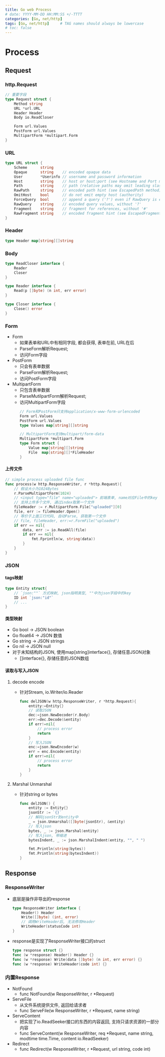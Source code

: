 ```yaml
---
title: Go web Process
# date: YYYY-MM-DD HH:MM:SS +/-TTTT
categories: [Go, net/http]
tags: [Go, net/http]     # TAG names should always be lowercase
# toc: false
---
```


# Process
## Request
### http.Request
```go
// 重要字段
type Request struct {
	Method string
	URL *url.URL
    Header Header
	Body io.ReadCloser

    Form url.Values
	PostForm url.Values
	MultipartForm *multipart.Form
}
```

### URL
```go
type URL struct {
	Scheme      string
	Opaque      string    // encoded opaque data
	User        *Userinfo // username and password information
	Host        string    // host or host:port (see Hostname and Port methods)
	Path        string    // path (relative paths may omit leading slash)
	RawPath     string    // encoded path hint (see EscapedPath method)
	OmitHost    bool      // do not emit empty host (authority)
	ForceQuery  bool      // append a query ('?') even if RawQuery is empty
	RawQuery    string    // encoded query values, without '?'
	Fragment    string    // fragment for references, without '#'
	RawFragment string    // encoded fragment hint (see EscapedFragment method)
}
```

### Header
```go
type Header map[string][]string
```

### Body
```go
type ReadCloser interface {
	Reader
	Closer
}

type Reader interface {
	Read(p []byte) (n int, err error)
}

type Closer interface {
	Close() error
}
```

### Form
- Form
  - 如果表单和URL中有相同字段, 都会获得, 表单在前, URL在后
  - ParseForm解析Request;
  - 访问Form字段
- PostForm
  - 只会有表单数据
  - ParseForm解析Request;
  - 访问PostForm字段
- MultipartForm
  - 只包含表单数据
  - ParseMutilpartForm解析Request;
  - 访问MultipartForm字段
    ```go
    // Form和PostForm只支持application/x-www-form-urlencoded
    Form url.Values
    PostForm url.Values
    type Values map[string][]string

    // MultipartForm支持multipart/form-data
    MultipartForm *multipart.Form
    type Form struct {
        Value map[string][]string
        File  map[string][]*FileHeader
    }
    ```

#### 上传文件
```go
// simple process uploaded file func
func process(w http.ResponseWriter, r *http.Request){
	// 假设大小为1024Bytes
	r.ParseMultipartForm(1024)
	// <input type="file" name="uploaded"> 前端表单, name对应File中的key
	// 支持上传多个文件, 通过index取第一个文件
	fileHeader := r.MultipartForm.File["uploaded"][0]
	file, err := fileHeader.Open()
    // 等价于上面三行代码, 自动Parse, 获取第一个文件
    // file, fileHeader, err:=r.FormFile("uploaded")
	if err == nil{
		data, err := io.ReadAll(file)
		if err == nil{
			fmt.Fprintln(w, string(data))
		}
	}
}
```

### JSON
#### tags映射
```go
type Entity struct{
    // `json:""` 方式映射, json指明类型, ""中为json字段中的key
    ID int `json:"id"`
    // ...
}
```

#### 类型映射
- Go bool -> JSON boolean
- Go float64 -> JSON 数值
- Go string -> JSON strings
- Go nil -> JSON null
- 对于未知结构的JSON, 使用map[string]interface{}, 存储任意JSON对象
  - []interface{}, 存储任意的JSON数组

#### 读取与写入JSON
1. decode encode
   - 针对Stream, io.Writer/io.Reader
        ```go
        func delJSON(w http.ResponseWriter, r *http.Request){
            entity:=Entity{}
            // 读取JSON
            dec:=json.NewDecoder(r.Body)
            err:=dec.Decode(&entity)
            if err!=nil{
                // process error
                return
            }
            // 写入JSON
            enc:=json.NewEncoder(w)
            err = enc.Encode(entity)
            if err!=nil{
                // process error
                return
            }
        }
        ```

2. Marshal Unmarshal
    - 针对string or bytes
        ```go
        func delJSON() {
            entity := Entity{}
            jsonStr := `{}`
            // 解码jsonStr到entity中
            _ = json.Unmarshal([]byte(jsonStr), &entity)
            // 写入json
            bytes, _ := json.Marshal(entity)
            // 写入json, 带缩进
            bytesIndent, _ := json.MarshalIndent(entity, "", " ")

            fmt.Println(string(bytes))
            fmt.Println(string(bytesIndent))
        }
        ```

## Response
### ResponseWriter
- 底层是操作非导出的response
    ```go
    type ResponseWriter interface {
        Header() Header
        Write([]byte) (int, error)
        // 调用WriteHeader后, 无法修改Header
        WriteHeader(statusCode int)
    }
    ```
- response是实现了ResponseWriter接口的struct
    ```go
    type response struct {}
    func (w *response) Header() Header {}
    func (w *response) Write(data []byte) (n int, err error) {}
    func (w *response) WriteHeader(code int) {}
    ```

### 内置Response
- NotFound
  - func NotFound(w ResponseWriter, r *Request)
- ServeFile
  - 从文件系统提供文件, 返回给请求者
  - func ServeFile(w ResponseWriter, r *Request, name string)
- ServeContent
  - 把实现了io.ReadSeeker接口的东西的内容返回, 支持只请求资源的一部分内容
  - func ServeContent(w ResponseWriter, req *Request, name string, modtime time.Time, content io.ReadSeeker)
- Redirect
  - func Redirect(w ResponseWriter, r *Request, url string, code int) 
